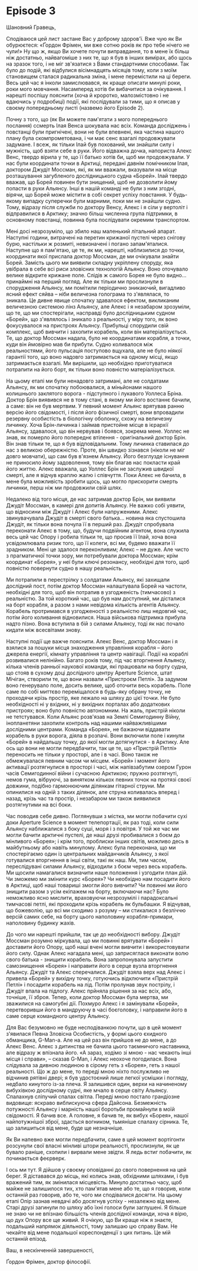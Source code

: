 # Episode 3

Шановний Гравець,

Сподіваюся цей лист застане Вас у доброму здоров'ї. Вже чую як Ви обурюєтеся: «Ґордон Фрімен, ми вже сотню років як про тебе нічего не чули!» Ну що ж, якщо Ви хочете почути виправдання, то в мене їх більш ніж достатньо, найвагоміше з них те, що я був в інших вимірах, або щось на зразок того, і не міг зв'язатися з Вами стандартними способами. Так було до подій, які відбулися вісімнадцять місяців тому, коли з моїм становищем сталася радикальна зміна, і мене перемістили на ці береги. Весь цей час я інколи замислювався, як краще описати минулі роки, роки мого мовчання. Насамперед хотів би вибачитися за очікування. І нарешті поспішу пояснити (хоча й кроротко, малозмістовно і не вдаючись у подробиці) події, які послідували за тими, що я описав у своєму попередньому листі (назвемо його Episode 2).

Почну з того, що (як Ви можете пам'ятати з мого попереднього послання) ссмерть Ілая Венса шокувала нас всіх. Команда досліджень і повстанці були пригнічені, вони не були впевнені, яка частина нашого плану була скомпрометована, і чи має сенс взагалі продовжувати задумане. І всеж, як тільки Ілай був похований, ми знайшли силу і мужність, щоб взяти себе в руки. Його відважна дочка, напориста Алекс Венс, твердо вірила у те, що її батько хотів би, щоб ми продовжували. У нас були координати точки в Арктиці, передані давнім помічником Ілая, доктором Джудіт Моссман, які, як ми вважали, вказували на місце розташування загубленого дослідницького судна «Борей». Ілай твердо вважав, що Борей повинен бути знищений, щоб не дозволити йому попасти в руки Альянсу. Інші в нашій команді не були з ним згодні, вірячи, що Борей може містити в собі секрет успіху повстання. У будь-якому випадку суперечки були марними, поки ми не знайшли судно. Тому, відразу після служби по доктору Венсу, Алекс і я сіли у вертоліт і відправилися в Арктику; значно більш численна група підтримки, в основному повстанці, повинна була послідувати окремим транспортом.

Мені досі незрозуміло, що збило наш маленький літальний апарат. Наступні години, витрачені на перетин крижаної пустелі через снігову бурю, настільки ж розмиті, невизначені і погано запам'яталися. Наступне що я пам'ятаю, це те, як ми, нарешті, наблизилися до точки, координати якої прислала доктор Моссман, де ми очікували знайти Борей. Замість цього ми виявили складну укріплену споруду, яка увібрала в себе всі риси зловісних технологій Альянсу. Воно оточувало велике відкрите крижане поле. Слідів ж самого Борея не було видно… принаймні на перший погляд. Але як тільки ми прослизнули в спорудження Альянсу, ми помітили періодично зникаючий, вигадливо ясний ефект сяйва – ніби величезна голограма то з'являлася, то зникала. Це дивне явище спочатку здавалося ефектом, викликаним величезною системою лінз Альянсу, але Алекс і я незабаром зрозуміли, що те, що ми спостерігали, насправді було дослідницьким судном «Борей», що з'являлось і зникало з реальності, у міру того, як воно фокусувалося на пристроях Альянсу. Прибульці спорудили свій комплекс, щоб вивчити і захопити корабель, коли він матеріалізується. Те, що доктор Моссман надала, було не координатами корабля, а точки, куди він ймовірно мав би прибути. Судно коливалося між реальностями, його пульсація поступово вщухала, але не було ніякої гарантії того, що воно надовго затримається на одному місці, якщо затримається взагалі. Ми вирішили, що необхідно приготуватися потрапити на його борт, як тільки воно повністю матеріалізується.

На цьому етапі ми були ненадовго затримані, але не солдатами Альянсу, як ми спочатку побоювалися, а міньйонами нашого колишнього заклятого ворога - підступного і лукавого Уоллеса Бріна. Доктор Брін виявився не в тому стані, в якому ми його востаннє бачили, а саме: він не був мертвим. У певний момент Альянс врятував ранню версію його свідомості, і після його фізичної смерті, вони впровадили резервну особистість в біологічну оболонку, схожу на величезну личинку. Хоча Брін-личинка і займав пристойне місце в ієрархії Альянсу, здавалося, що він нервував і боявся, зокрема мене. Уоллес не знав, як померло його попереднє втілення - оригінальний доктор Брін. Він знав тільки те, що я був відповідальним. Тому личинка ставилася до нас з великою обережністю. Проте, він швидко зізнався (ніколи не міг довго мовчати), що сам був в'язнем Альянсу. Його безглузде існування не приносило йому задоволення, тому він благав нас покласти край його життю. Алекс вважала, що Уоллес Брін не заслужив швидкої смерті, але я відчув краплю жалю і співчуття. Поки Алекс не бачила, в мене була можливість зробити щось, що могло прискорити смерть личинки, перш ніж ми продовжили свій шлях.

Недалеко від того місця, де нас затримав доктор Брін, ми виявили Джудіт Моссман, в камері для допитів Альянсу. Не важко собі уявити, що відносини між Джудіт і Алекс були напруженими. Алекс звинувачувала Джудіт в смерті свого батька... новина яка спустошила Джудіт, як тільки вона почула її в перший раз. Джудіт спробувала переконати Алекс в тому, що, будучи подвійним агентом, вона служила весь цей час Опору і робила тільки те, що просив її Ілай, хоча вона усвідомлювала ризик того, що її колеги, всі ми, будемо вважати її зрадником. Мені це здалося переконливим; Алекс – не дуже. Але чисто з прагматичної точки зору, ми потребували доктора Моссман; крім координат «Борея», у неї були ключі резонансу, необхідні для того, щоб повністю повернути судно в нашу реальність.

Ми потрапили в перестрілку з солдатами Альянсу, які захищали дослідний пост, потім доктор Моссман налаштувала Борей на частоти, необхідні для того, щоб він потрапив в узгодженість (тимчасово) з реальністю. За той короткий час, що був нам доступний, ми дісталися на борт корабля, а разом з нами невідома кількість агентів Альянсу. Корабель протримався в узгодженості з реальністю лиш недовгий час, потім його коливання відновилися. Наша військова підтримка прибула надто пізно. Вона вступила в бій з силами Альянсу, тоді як нас почало кидати між всесвітами знову.

Наступні події ще важче пояснити. Алекс Венс, доктор Моссман і я взялися за пошуки місця знаходження управління корабля – його джерела енергії, кімнату управління та центр навігації. Події на кораблі розвивалися нелінійно. Багато років тому, під час вторгнення Альянсу, кілька членів ранньої наукової команди, які працювали на борту судна, що стояв в сухому доці дослідного центру Aperture Science, штат Мічіган, створили те, що вони назвали «Пристроєм Петлі». За задумом воно генерувало поле, досить велике, щоб оточити весь корабель. Поле саме по собі миттєво переміщалося в будь-яку обрану точку, не проходячи крізь простір, яке лежало на шляху до цієї точки. Не було необхідності ні у вхідних, ні у вихідних порталах або додаткових пристроях; воно було повністю автономним. На жаль, пристрій ніколи не тетстувався. Коли Альянс розв'язав на Землі Семигодинну Війну, інопланетяни захопили контроль над нашими найважливішими дослідними центрами. Команда «Борея», не бажаючи віддавати корабель в руки ворога, діяла в розпачі. Вони включили поле і кинули «Борей» в найдальшу точку, до якої могли дотягнутися - в Арктику. Але ось що вони не могли передбачити, так це те, що «Пристрій Петлі» переносить не тільки у просторі, але і в часі. Воно також не обмежувалася певним часом чи місцем. «Борей» і момент його активації розтягнулися в просторі і часі, між напівзабутим озером Гурон часів Семигодинної війни і сучасною Арктикою; пружно розтягнуті, немов гума, вібруючі, за винятком кількох певних точок на протязі своєї довжини, подібно гармонюючим ділянкам гітарної струни. Ми опинилися на одній з таких ділянок, але струна коливалась вперед і назад, крізь час та простір, і незабаром ми також виявилися розтягнутими на всі боки.

Час поводив себе дивно. Поглянувши з містка, ми могли побачити сухі доки Aperture Science в момент телепортації, як раз тоді, коли сили Альянсу наближалися з боку суші, моря і з повітря. У той же час ми могли бачити арктичні пустелі, де наші друзі пробивалися з боєм до мінливого «Борея»; і крім того, проблиски інших світів, можливо десь в майбутньому або навіть минулому. Алекс була переконана, що ми спостерігаємо один із центральних майданчиків Альянсу, з якої готувалися вторгнення в інші світи, такі як наш. Ми, тим часом, переслідувані силами Альянсу, відходили з боєм через весь корабель. Ми щосили намагалися визначити наше положення і узгодити план дій. Чи зможемо ми змінити курс «Борея»? Чи необхідно нам посадити його в Арктиці, щоб наші товариші змогли його вивчити? Чи повинні ми його знищити разом з усім екіпажем на борту, включаючи нас? Було неможливо ясно мислити, враховуючи незрозумілі і парадоксальні тимчасові петлі, які проходили крізь корабель як бульбашки. Я відчував, що божеволію, що всі ми сходимо з розуму – ми стикалися з безліччю версій самих себе, на борту цього наполовину корабля-примари, наполовину будинку жахів.

До чого ми нарешті прийшли, так це до необхідності вибору. Джудіт Моссман розумно міркувала, що ми повинні врятувати «Борей» і доставити його Опору, щоб наші вчені могли вивчити і використовувати його силу. Однак Алекс нагадала мені, що заприсяглася виконати волю свого батька - знищити корабель. Вона запропонувала запустити самознищення «Борея» і направити його в серце вузла вторгнення Альянсу. Джудіт та Алекс сперечалися. Джудіт взяла верх над Алекс і привела «Борей» у вихідну точку, готуючись відключити «Пристрій Петлі» і посадити корабель на лід. Потім пролунав звук пострілу, і Джудіт впала на підлогу. Алекс прйняла рішення за нас всіх, або, точніше, її зброя. Тепер, коли доктор Моссман була мертва, ми зважилися на самогубні дії. Похмуро Алекс і я замінували «Борей», перетворивши його в мандруючу в часі боєголовку, і направили його в саме серце командного центру Альянсу.

Для Вас безумовно не буде несподіванкою почути, що в цей момент з'явилася Певна Зловісна Особистість, у формі цього єхидного обманщика, G-Man-а. Але на цей раз він прийшов не до мене, а до Алекс Венс. Алекс з дитинства не бачила цього таємничого наставника, але відразу ж впізнала його. «А зараз, ходімо зі мною - нас чекають інші місця і справи», – сказав G-Man, і Алекс неохоче погодилася. Вона слідувала за дивною людиною в сірому геть з «Борея», геть з нашої реальності. Що ж до мене, то переді мною ніхто послужливо не відчинив рятівні двері; я був удостоєний лише легкої усмішки і погляду, недбало кинутого із-за плеча. Я залишився один, верхи на начиненому вибухівкою дослідному судні, яке мчало в серце світу Альянсу. Спалахнув сліпучий спалах світла. Переді мною постало грандіозне видовище: яскраво виблискуюча сфера Дайсона. Безмежність потужності Альянсу і марність нашої боротьби промайнули в моїй свідомості. Я бачив все. А головне, я бачив те, як вибух «Борея», нашої найпотужнішої зброї, здасться вогником, тьмяніше спалаху сірника. Те, що залишиться від мене, буде ще незначніше.

Як Ви напевно вже могли передбачити, саме в цей момент вортігонти розсунули свої власні мінливі штори реальності, прослизнули, як це бувало раніше, схопили і вирвали мене звідти. Я ледь встиг побачити, як починається феєрверк.

І ось ми тут. Я дійшов у своєму оповіданні до свого повернення на цей берег. Я діставався до місць, які колись знав, обхідними шляхами, і був вражений тим, як змінилася місцевість. Минуло достатньо часу, щоб майже не залишилося тих, хто пам'ятав мене або те, що я говорив, коли останній раз говорив, або те, чого ми сподівалися досягти. На цьому етапі Опір зазнав невдачі або досягнув успіху - незалежно від мене. Старі друзі загинули по шляху або їхні голоси були заглушені. Я більше не знаю чи не впізнаю більшість членів дослідної команди, хоча я вірю, що дух Опору все ще живий. Я очікую, що Ви краще ніж я знаєте, подальший напрямок діяльності, тому залишаю цю справу Вам. Не чекайте від мене подальшої кореспонденції з цих питань. Це мій останній епізод.

Ваш, в нескінченній завершеності,

Ґордон Фрімен, доктор філософії.
